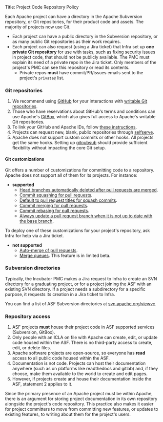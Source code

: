 Title: Project Code Repository Policy

Each Apache project can have a directory in the Apache Subversion repository, or Git repositories, for their product code and assets. The majority of projects now use Git.

  - Each project can have a public directory in the Subversion repository, or as many public Git repositories as their work requires.
  - Each project can also request (using a Jira ticket) that Infra set up **one private Git repository** for use with tasks, such as fixing security issues in project code, that should not be publicly available. The PMC must explain its need of a private repo in the Jira ticket. Only members of the project's PMC can see this repository or read its contents.
    - Private repos **must** have commit/PR/issues emails sent to the project's `private@` list.  

### Git repositories

  1. We recommend using <a href="https://github.com/apache/" target="_blank">GitHub</a> for your interactions with <a href="http://github.com/apache/" target="_blank">writable Git repositories</a>.
  1. Those who have reservations about GitHub's terms and conditions can use Apache's <a href="https://gitbox.apache.org/" target="_blank">GitBox</a>, which also gives full access to Apache's writable Git repositories.
  1. To link your GitHub and Apache IDs, follow <a href="https://gitbox.apache.org/setup/" target="_blank">these instructions</a>.
  1. Projects can request new, blank, public repositories through <a href="https://selfserve.apache.org" target="_blank">selfserve</a>.
  1. Apache does not support custom commits or other hooks. All projects get the same hooks. Setting up <a href="https://github.com/apache/infrastructure-puppet/tree/deployment/modules/gitpubsub" target="_blank">gitpubsub</a> should provide sufficient flexibility without impacting the core Git setup.

#### Git customizations

Git offers a number of customizations for committing code to a repository. Apache does not support all of them for its projects. For instance:

  - **supported**
    -  <a href="https://docs.github.com/en/repositories/configuring-branches-and-merges-in-your-repository/configuring-pull-request-merges/managing-the-automatic-deletion-of-branches" target="_blank">Head branches automatically deleted after pull requests are merged</a>.
    -  <a href="https://docs.github.com/en/repositories/configuring-branches-and-merges-in-your-repository/configuring-pull-request-merges/configuring-commit-squashing-for-pull-requests" target="_blank">Commit squashing for pull requests</a>.
    -  <a href="https://docs.github.com/en/repositories/configuring-branches-and-merges-in-your-repository/configuring-pull-request-merges/configuring-commit-squashing-for-pull-requests" target="_blank">Default to pull request titles for squash commits</a>.
    -  <a href="https://docs.github.com/en/repositories/configuring-branches-and-merges-in-your-repository/configuring-pull-request-merges/configuring-commit-merging-for-pull-requests" target="_blank">Commit merging for pull requests</a>.
    -  <a href="https://docs.github.com/en/repositories/configuring-branches-and-merges-in-your-repository/configuring-pull-request-merges/configuring-commit-rebasing-for-pull-requests" target="_blank">Commit rebasing for pull requests</a>.
    -  <a href="https://docs.github.com/en/repositories/configuring-branches-and-merges-in-your-repository/configuring-pull-request-merges/managing-suggestions-to-update-pull-request-branches" target="_blank">Always update a pull request branch when it is not up to date with the base branch</a>.

To deploy one of these customizations for your project's repository, ask Infra for help via a Jira ticket.

  - **not supported**
    - <a href="https://docs.github.com/en/repositories/configuring-branches-and-merges-in-your-repository/configuring-pull-request-merges/managing-auto-merge-for-pull-requests-in-your-repository" target="_blank">Auto-merge of pull requests</a>.
    - <a href="https://docs.github.com/en/repositories/configuring-branches-and-merges-in-your-repository/configuring-pull-request-merges/managing-a-merge-queue" target="_blank">Merge queues</a>. This feature is in limited beta.


### Subversion directories

Typically, the Incubator PMC makes a Jira request to Infra to create an SVN directory for a graduating project, or for a project joining the ASF with an existing SVN directory. If a project needs a subdirectory for a specific purpose, it requests its creation in a Jira ticket to Infra.

You can find a list of ASF Subversion directories at <a href="https://svn.apache.org/viewvc" target="_blank">svn.apache.org/viewvc</a>.

### Repository access

  1. ASF projects **must** house their project code in ASF supported services (Subversion, GitBox).
  1. Only people with an ICLA on file with Apache can create, edit, or update code housed within the ASF. There is no third-party access to create, edit, or delete files.
  1. Apache software projects are open-source, so everyone has **read** access to all public code housed within the ASF.
  1. Documentation is not code. Projects can host their documentation anywhere (such as on platforms like readthedocs and gitlab) and, if they choose, make them available to the world to create and edit pages.
  1. However, if projects create and house their documentation inside the ASF, statement 2 applies to it.

Since the primary presence of an Apache project must be within Apache, there is an argument for storing project documentation in its own repository alongside the project's code repository. This practice also makes it easier for project committers to move from committing new features, or updates to existing features, to writing about them for the project's users.

